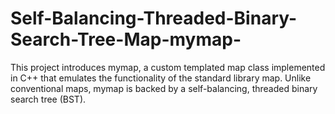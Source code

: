 # Self-Balancing-Threaded-Binary-Search-Tree-Map-mymap-
This project introduces mymap, a custom templated map class implemented in C++ that emulates the functionality of the standard library map. Unlike conventional maps, mymap is backed by a self-balancing, threaded binary search tree (BST). 
